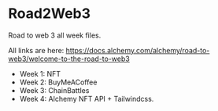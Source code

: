 # Road2Web3
Road to web 3 all week files.

All links are here: https://docs.alchemy.com/alchemy/road-to-web3/welcome-to-the-road-to-web3

<ul>
  <li>Week 1: NFT</li>
  <li>Week 2: BuyMeACoffee</li>
  <li>Week 3: ChainBattles</li>
  <li>Week 4: Alchemy NFT API + Tailwindcss.</li>
</ul>
